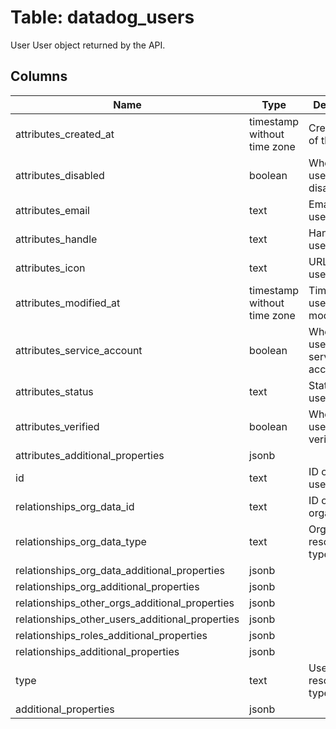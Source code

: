 
# Table: datadog_users
User User object returned by the API.
## Columns
| Name        | Type           | Description  |
| ------------- | ------------- | -----  |
|attributes_created_at|timestamp without time zone|Creation time of the user.|
|attributes_disabled|boolean|Whether the user is disabled.|
|attributes_email|text|Email of the user.|
|attributes_handle|text|Handle of the user.|
|attributes_icon|text|URL of the user's icon.|
|attributes_modified_at|timestamp without time zone|Time that the user was last modified.|
|attributes_service_account|boolean|Whether the user is a service account.|
|attributes_status|text|Status of the user.|
|attributes_verified|boolean|Whether the user is verified.|
|attributes_additional_properties|jsonb||
|id|text|ID of the user.|
|relationships_org_data_id|text|ID of the organization.|
|relationships_org_data_type|text|Organizations resource type.|
|relationships_org_data_additional_properties|jsonb||
|relationships_org_additional_properties|jsonb||
|relationships_other_orgs_additional_properties|jsonb||
|relationships_other_users_additional_properties|jsonb||
|relationships_roles_additional_properties|jsonb||
|relationships_additional_properties|jsonb||
|type|text|Users resource type.|
|additional_properties|jsonb||
